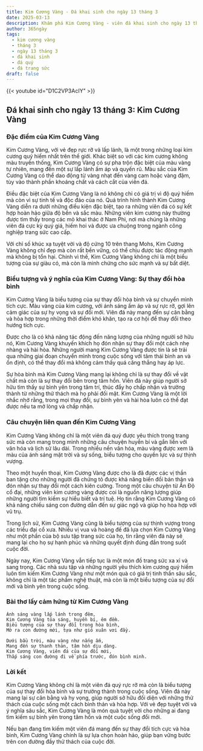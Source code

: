 ```yaml
---
title: Kim Cương Vàng - Đá khai sinh cho ngày 13 tháng 3
date: 2025-03-13
description: Khám phá Kim Cương Vàng - viên đá khai sinh cho ngày 13 tháng 3, biểu tượng của Sự thay đổi hòa bình. Cùng tìm hiểu ý nghĩa sâu sắc của viên đá độc đáo này.
author: 365ngày
tags:
  - kim cương vàng
  - tháng 3
  - ngày 13 tháng 3
  - đá khai sinh
  - đá quý
  - đá trang sức
draft: false
---
```


{{< youtube id="D1C2VP3AcIY" >}}

## Đá khai sinh cho ngày 13 tháng 3: Kim Cương Vàng

### Đặc điểm của Kim Cương Vàng

Kim Cương Vàng, với vẻ đẹp rực rỡ và lấp lánh, là một trong những loại kim cương quý hiếm nhất trên thế giới. Khác biệt so với các kim cương không màu truyền thống, Kim Cương Vàng có sự pha trộn đặc biệt của màu vàng tự nhiên, mang đến một sự lấp lánh ấm áp và quyến rũ. Màu sắc của Kim Cương Vàng có thể dao động từ vàng nhạt đến vàng cam hoặc vàng đậm, tùy vào thành phần khoáng chất và cách cắt của viên đá.

Điều đặc biệt của Kim Cương Vàng là nó không chỉ có giá trị vì độ quý hiếm mà còn vì sự tinh tế và độc đáo của nó. Quá trình hình thành Kim Cương Vàng diễn ra dưới những điều kiện đặc biệt, tạo ra những viên đá có sự kết hợp hoàn hảo giữa độ bền và sắc màu. Những viên kim cương này thường được tìm thấy trong các mỏ khai thác ở Nam Phi, nơi mà chúng là những viên đá cực kỳ quý giá, hiếm hoi và được ưa chuộng trong ngành công nghiệp trang sức cao cấp.

Với chỉ số khúc xạ tuyệt vời và độ cứng 10 trên thang Mohs, Kim Cương Vàng không chỉ đẹp mà còn rất bền vững, có thể chịu được tác động mạnh mà không bị tổn hại. Chính vì thế, Kim Cương Vàng không chỉ là một biểu tượng của sự giàu có, mà còn là minh chứng cho sức mạnh và sự bất diệt.

### Biểu tượng và ý nghĩa của Kim Cương Vàng: Sự thay đổi hòa bình

Kim Cương Vàng là biểu tượng của sự thay đổi hòa bình và sự chuyển mình tích cực. Màu vàng của kim cương, với ánh sáng ấm áp và sự rực rỡ, gợi lên cảm giác của sự hy vọng và sự đổi mới. Viên đá này mang đến sự cân bằng và hòa hợp trong những thời điểm khó khăn, tạo ra cơ hội để thay đổi theo hướng tích cực.

Được cho là có khả năng tác động đến năng lượng của những người sở hữu nó, Kim Cương Vàng khuyến khích họ đón nhận sự thay đổi một cách nhẹ nhàng và hài hòa. Những người mang Kim Cương Vàng được tin là sẽ trải qua những giai đoạn chuyển mình trong cuộc sống với tâm thái bình an và ổn định, có thể thay đổi mà không cảm thấy quá căng thẳng hay áp lực.

Sự hòa bình mà Kim Cương Vàng mang lại không chỉ là sự thay đổi về vật chất mà còn là sự thay đổi bên trong tâm hồn. Viên đá này giúp người sở hữu tìm thấy sự bình yên trong tâm trí, thúc đẩy họ chấp nhận và trưởng thành từ những thử thách mà họ phải đối mặt. Kim Cương Vàng là một lời nhắc nhở rằng, trong mọi thay đổi, sự bình yên và hài hòa luôn có thể đạt được nếu ta mở lòng và chấp nhận.

### Câu chuyện liên quan đến Kim Cương Vàng

Kim Cương Vàng không chỉ là một viên đá quý được yêu thích trong trang sức mà còn mang trong mình những câu chuyện huyền bí và gắn liền với văn hóa và lịch sử lâu dài. Trong nhiều nền văn hóa, màu vàng được xem là màu của ánh sáng mặt trời và sự sống, biểu tượng cho quyền lực và sự thịnh vượng.

Theo một huyền thoại, Kim Cương Vàng được cho là đã được các vị thần ban tặng cho những người đã chứng tỏ được khả năng biến đổi bản thân và đón nhận sự thay đổi một cách kiên cường. Trong một câu chuyện từ Ấn Độ cổ đại, những viên kim cương vàng được coi là nguồn năng lượng giúp những người tìm kiếm sự hiểu biết và trí tuệ. Họ tin rằng Kim Cương Vàng có khả năng chiếu sáng con đường dẫn đến sự giác ngộ và giúp họ hòa hợp với vũ trụ.

Trong lịch sử, Kim Cương Vàng cũng là biểu tượng của sự thịnh vượng trong các triều đại cổ xưa. Nhiều vị vua và hoàng đế đã lựa chọn Kim Cương Vàng như một phần của bộ sưu tập trang sức của họ, tin rằng viên đá này sẽ mang lại cho họ sự hạnh phúc và những quyết định đúng đắn trong suốt cuộc đời.

Ngày nay, Kim Cương Vàng vẫn tiếp tục là một món đồ trang sức xa xỉ và sang trọng. Các nhà sưu tập và những người yêu thích kim cương quý hiếm luôn tìm kiếm Kim Cương Vàng như một món quà có giá trị tinh thần sâu sắc, không chỉ là một tác phẩm nghệ thuật, mà còn là một biểu tượng của sự đổi mới và bình yên trong cuộc sống.

### Bài thơ lấy cảm hứng từ Kim Cương Vàng

```
Ánh sáng vàng lấp lánh trong đêm,
Kim Cương Vàng tỏa sáng, huyền bí, êm đềm.
Biểu tượng của sự thay đổi trong hòa bình,
Mở ra con đường mới, tựa như gió xuân vơi đầy.

Dưới bầu trời, màu vàng như nắng ấm,
Mang đến sự thanh thản, tâm hồn dịu dàng.
Kim Cương Vàng, viên đá của sự đổi mới,
Thắp sáng con đường đi về phía trước, đón bình minh.
```

### Lời kết

Kim Cương Vàng không chỉ là một viên đá quý rực rỡ mà còn là biểu tượng của sự thay đổi hòa bình và sự trưởng thành trong cuộc sống. Viên đá này mang lại sự cân bằng và hy vọng, giúp người sở hữu đối diện với những thử thách của cuộc sống một cách bình thản và hòa hợp. Với vẻ đẹp tuyệt vời và ý nghĩa sâu sắc, Kim Cương Vàng là món quà tuyệt vời cho những ai đang tìm kiếm sự bình yên trong tâm hồn và một cuộc sống đổi mới.

Nếu bạn đang tìm kiếm một viên đá mang đến sự thay đổi tích cực và hòa bình, Kim Cương Vàng chính là sự lựa chọn hoàn hảo, giúp bạn vững bước trên con đường đầy thử thách của cuộc đời.